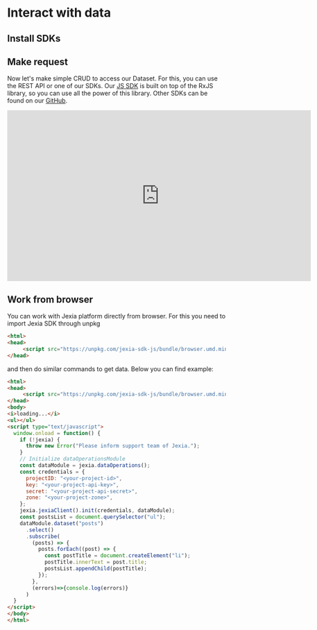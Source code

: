 # Interact with data
## Install SDKs

<CodeSwitcher :languages="{js:'JavaScript',py:'Python',bash:'cURL'}">
<template v-slot:js>

```
// node only
npm install jexia-sdk-js node-fetch ws --save

// web
npm install jexia-sdk-js --save
```

</template>
<template v-slot:py>

```
pip install jexia-sdk
//or
easy_install jexia-sdk
```

</template>
<template v-slot:bash>

``` bash
cURL should be intalled
```

</template>
</CodeSwitcher>


## Make request
Now let's make simple CRUD to access our Dataset. For this, you can use the REST API or one of our SDKs. Our [JS SDK](https://www.npmjs.com/package/jexia-sdk-js) is built on top of the RxJS library, so you can use all the power of this library. Other SDKs can be found on our [GitHub](https://github.com/jexia).

<iframe width="700" height="394" src="https://www.youtube.com/embed/i7v8FOS7_WI" frameborder="0" allow="accelerometer; autoplay; encrypted-media; gyroscope; picture-in-picture" allowfullscreen></iframe>

<CodeSwitcher :languages="{js:'JavaScript', py:'Python', bash:'cURL'}">
<template v-slot:js>

Below you can see an example with all the modules imported from SDK. If you do not need to access Filesets, Project Users (UMSModule) or real-time events, feel free to skip importing them.

``` js
import {
  jexiaClient,
  dataOperations, // To work with Datasets
  fileOperations, // To work with Filesets
  UMSModule, // To work with Project Users
  realTime // To get real-time notification for data changes and work channels
} from "jexia-sdk-js/node";

const ds = dataOperations();
const jfs = fileOperations();
const ums = new UMSModule();
const rtc = realTime();

// You need to use your API Key / API Secret which is generated within your Jexia application.
// Do not forget to create a Policy for your API and set the proper restrictions!

// In addition to key and secret, you need to provide either projectID and zone OR just provide projectURL
jexiaClient().init({
  projectID: "PROJECT_ID",
  key: "API_KEY",
  secret: "API_SECRET",
  /**
   * Zone parameter was introduced in v5.2.0
   * If your project uses a previous version it will keep working for a while.
   * You can find you project zone inside "Settings" section of your project.
   */
  zone: "PROJECT_ZONE",
}, ds, /* pass any other modules you need like jfs, ums, rtc */);

// or

jexiaClient().init({
  projectURL: "PROJECT_URL", // you can find it in your project settings
  key: "API_KEY",
  secret: "API_SECRET",
}, ds);

// Now you can run any CRUD operations for your Datasets
const orders = ds.dataset("orders");
const archive = ds.dataset("arch");
const selectQuery = orders
  .select()
  .where(field => field("dislike").isEqualTo(true));

// const insertQuery = orders.insert([order1, order2]);
// const updateQuery = orders.update([{ title: "Updated title" }]);
// const deleteQuery = orders.delete();

selectQuery.subscribe(records => {
    // You will always get an array of created records, including their
    // generated IDs (even when inserting a single record)
  },
  error => {
    // If something goes wrong, you'll get an IRequestError object
});
```
</template>
<template v-slot:bash>

``` bash
# Environment variables to be set
export PROJECT_ID=<project_id>
export API_KEY=<key_here>
export API_SECRET=<secret_here>
export TEST_USER=<user_here>
export TEST_USER_PSW=<password_here>

# save API key token to our environment in case we need to use it
export API_TOKEN=`curl -X POST -d '{
  "method":"apk",
  "key":"'"$API_KEY"'",
  "secret":"'"$API_SECRET"'"
}' "https://$PROJECT_ID.app.jexia.com/auth" | jq .access_token`

# save UMS token to our environment in case we need to access Project Users
export UMS_TOKEN=`curl -X POST -d '{
  "method":"ums",
  "email":"'"$TEST_USER"'",
  "password":"'"$TEST_USER_PSW"'"
}' "https://$PROJECT_ID.app.jexia.com/auth" | jq -r .access_token`

# Select all data with our API token
curl -H "Authorization: Bearer $API_TOKEN"
  -X GET "https://$PROJECT_ID.app.jexia.com/ds/orders" | jq .
# or with ums token
curl -H "Authorization: Bearer $UMS_TOKEN"
  -X GET "https://$PROJECT_ID.app.jexia.com/ds/orders" | jq .
```

</template>
<template v-slot:py>

``` py
from jexia_sdk.http import HTTPClient

JEXIA_PROJECT_ID = ''
JEXIA_API_KEY = ''
JEXIA_API_SECRET = ''

if __name__ == '__main__':
    client = HTTPClient()
    client.auth_consumption(
      project=JEXIA_PROJECT_ID,
      method='apk',
      key=JEXIA_API_KEY,
      secret=JEXIA_API_SECRET,
    )
    res = client.request(
          method='GET',
          url='/ds/orders',
          cond='[{"field":"dislike"},"=",true]',
          outputs='["id","total","title"]'
    )
    print(res)
```

</template>
</CodeSwitcher>

## Work from browser
You can work with Jexia platform directly from browser. For this you need to import Jexia SDK through unpkg

``` html
<html>
<head>
     <script src="https://unpkg.com/jexia-sdk-js/bundle/browser.umd.min.js"></script>
</head>
```

and then do similar commands to get data. Below you can find example:

``` html
<html>
<head>
     <script src="https://unpkg.com/jexia-sdk-js/bundle/browser.umd.min.js"></script>
</head>
<body>
<i>loading...</i>
<ul></ul>
<script type="text/javascript">
  window.onload = function() {
    if (!jexia) {
      throw new Error("Please inform support team of Jexia.");
    }
    // Initialize dataOperationsModule
    const dataModule = jexia.dataOperations();
    const credentials = {
      projectID: "<your-project-id>",
      key: "<your-project-api-key>",
      secret: "<your-project-api-secret>",
      zone: "<your-project-zone>",
    };
    jexia.jexiaClient().init(credentials, dataModule);
    const postsList = document.querySelector("ul");
    dataModule.dataset("posts")
      .select()
      .subscribe(
        (posts) => {
          posts.forEach((post) => {
            const postTitle = document.createElement("li");
            postTitle.innerText = post.title;
            postsList.appendChild(postTitle);
          });
        },
        (errors)=>{console.log(errors)}
      )
  }
</script>
</body>
</html>
```

